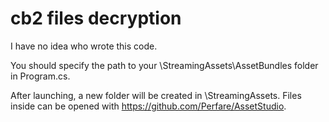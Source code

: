 # cb2 files decryption

I have no idea who wrote this code.


You should specify the path to your \StreamingAssets\AssetBundles folder in Program.cs.

After launching, a new folder will be created in \StreamingAssets\.
Files inside can be opened with https://github.com/Perfare/AssetStudio.
